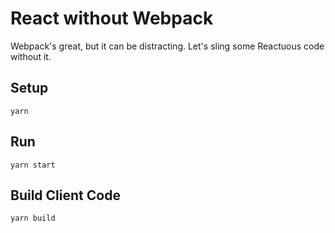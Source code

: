# React without Webpack

Webpack's great, but it can be distracting.  Let's sling some Reactuous code
without it.

## Setup

`yarn`

## Run

`yarn start`

## Build Client Code

`yarn build`
